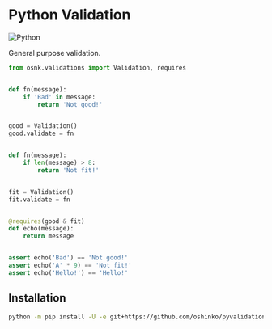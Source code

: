 # Python Validation

![Python](https://img.shields.io/badge/python-3.6%2C%203.7-blue.svg)

General purpose validation.

```python
from osnk.validations import Validation, requires


def fn(message):
    if 'Bad' in message:
        return 'Not good!'


good = Validation()
good.validate = fn


def fn(message):
    if len(message) > 8:
        return 'Not fit!'


fit = Validation()
fit.validate = fn


@requires(good & fit)
def echo(message):
    return message


assert echo('Bad') == 'Not good!'
assert echo('A' * 9) == 'Not fit!'
assert echo('Hello!') == 'Hello!'
```

## Installation

```bash
python -m pip install -U -e git+https://github.com/oshinko/pyvalidation.git#egg=validation
```
